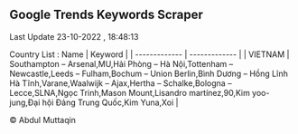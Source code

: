 

## Google Trends Keywords Scraper 
 
Last Update 23-10-2022 , 18:48:13

Country List :
 Name  | Keyword |
| ------------- | ------------- |
| VIETNAM | Southampton – Arsenal,MU,Hải Phòng – Hà Nội,Tottenham – Newcastle,Leeds – Fulham,Bochum – Union Berlin,Bình Dương – Hồng Lĩnh Hà Tĩnh,Varane,Waalwijk – Ajax,Hertha – Schalke,Bologna – Lecce,SLNA,Ngọc Trinh,Mason Mount,Lisandro martínez,90,Kim yoo-jung,Đại hội Đảng Trung Quốc,Kim Yuna,Xoi |



© Abdul Muttaqin 
